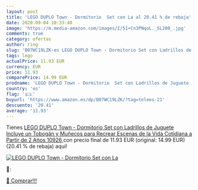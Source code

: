 ```yaml
---
layout: post
title: 'LEGO DUPLO Town - Dormitorio  Set con La al 20.41 % de rebaja'
date: 2020-09-04 10:33:40
image: 'https://m.media-amazon.com/images/I/51+Cn3PNqoL._SL200_.jpg'
comments: true
category: ofertas
author: ring
slug: 'B07WC19LZK-es LEGO DUPLO Town - Dormitorio Set con Ladrillos de Juguete...'
tags: lego
actualPrice: 11.93 EUR
currency: EUR
price: 11.93
comparePrice: 14.99 EUR
prodname: 'LEGO DUPLO Town - Dormitorio  Set con Ladrillos de Juguete  Incluye un Tobogán y Muñecos para Recrear Escenas de la Vida Cotidiana  a Partir de 2 Años  10926 '
country: 'es'
flag: '🇪🇸'
buyurl: 'https://www.amazon.es/dp/B07WC19LZK/?tag=tolees-21'
descuento: '20.41'
average: '11.93'
---
```


Tienes [LEGO DUPLO Town - Dormitorio  Set con Ladrillos de Juguete  Incluye un Tobogán y Muñecos para Recrear Escenas de la Vida Cotidiana  a Partir de 2 Años  10926 ](https://www.amazon.es/dp/B07WC19LZK/?tag=tolees-21) con precio final de  11.93 EUR (original: 14.99 EUR) (20.41 %  de rebaja) aqui!

[![LEGO DUPLO Town - Dormitorio  Set con La](https://m.media-amazon.com/images/I/51+Cn3PNqoL._SL200_.jpg)](https://www.amazon.es/dp/B07WC19LZK/?tag=tolees-21)

🔎:


[🛒 Comprar!!!](https://www.amazon.es/dp/B07WC19LZK/?tag=tolees-21)
